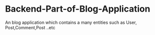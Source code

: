 # Backend-Part-of-Blog-Application
An blog application which contains a many entities such as User, Post,Comment,Post ..etc

